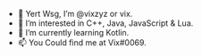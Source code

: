 - 👋 Yert Wsg, I’m @vixzyz or vix.
- 👀 I’m interested in C++, Java, JavaScript & Lua.
- 🌱 I’m currently learning Kotlin.
- 📫 You Could find me at Vix#0069.
